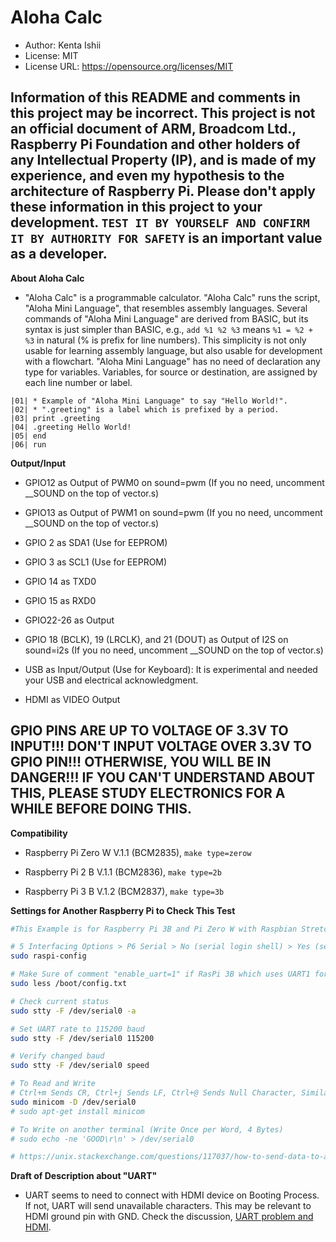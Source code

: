 # Aloha Calc

* Author: Kenta Ishii
* License: MIT
* License URL: https://opensource.org/licenses/MIT

## Information of this README and comments in this project may be incorrect. This project is not an official document of ARM, Broadcom Ltd., Raspberry Pi Foundation and other holders of any Intellectual Property (IP), and is made of my experience, and even my hypothesis to the architecture of Raspberry Pi. Please don't apply these information in this project to your development. `TEST IT BY YOURSELF AND CONFIRM IT BY AUTHORITY FOR SAFETY` is an important value as a developer.

**About Aloha Calc**

* "Aloha Calc" is a programmable calculator. "Aloha Calc" runs the script, "Aloha Mini Language", that resembles assembly languages. Several commands of "Aloha Mini Language" are derived from BASIC, but its syntax is just simpler than BASIC, e.g., `add %1 %2 %3` means `%1 = %2 + %3` in natural (% is prefix for line numbers). This simplicity is not only usable for learning assembly language, but also usable for development with a flowchart. "Aloha Mini Language" has no need of declaration any type for variables. Variables, for source or destination, are assigned by each line number or label.

```
|01| * Example of "Aloha Mini Language" to say "Hello World!".
|02| * ".greeting" is a label which is prefixed by a period.
|03| print .greeting
|04| .greeting Hello World!
|05| end
|06| run
```

**Output/Input**

* GPIO12 as Output of PWM0 on sound=pwm (If you no need, uncomment __SOUND on the top of vector.s)

* GPIO13 as Output of PWM1 on sound=pwm (If you no need, uncomment __SOUND on the top of vector.s)

* GPIO 2 as SDA1 (Use for EEPROM)

* GPIO 3 as SCL1 (Use for EEPROM)

* GPIO 14 as TXD0

* GPIO 15 as RXD0

* GPIO22-26 as Output

* GPIO 18 (BCLK), 19 (LRCLK), and 21 (DOUT) as Output of I2S on sound=i2s (If you no need, uncomment __SOUND on the top of vector.s)

* USB as Input/Output (Use for Keyboard): It is experimental and needed your USB and electrical acknowledgment.

* HDMI as VIDEO Output

## GPIO PINS ARE UP TO VOLTAGE OF 3.3V TO INPUT!!! DON'T INPUT VOLTAGE OVER 3.3V TO GPIO PIN!!! OTHERWISE, YOU WILL BE IN DANGER!!! IF YOU CAN'T UNDERSTAND ABOUT THIS, PLEASE STUDY ELECTRONICS FOR A WHILE BEFORE DOING THIS.

**Compatibility**

* Raspberry Pi Zero W V.1.1 (BCM2835), `make type=zerow`

* Raspberry Pi 2 B V.1.1 (BCM2836), `make type=2b`

* Raspberry Pi 3 B V.1.2 (BCM2837), `make type=3b`

**Settings for Another Raspberry Pi to Check This Test**

```bash
#This Example is for Raspberry Pi 3B and Pi Zero W with Raspbian Stretch 

# 5 Interfacing Options > P6 Serial > No (serial login shell) > Yes (serial interface) > OK > Finish (Reboot)
sudo raspi-config

# Make Sure of comment "enable_uart=1" if RasPi 3B which uses UART1 for the interface
sudo less /boot/config.txt

# Check current status
sudo stty -F /dev/serial0 -a

# Set UART rate to 115200 baud
sudo stty -F /dev/serial0 115200

# Verify changed baud
sudo stty -F /dev/serial0 speed

# To Read and Write
# Ctrl+m Sends CR, Ctrl+j Sends LF, Ctrl+@ Sends Null Character, Similar to Macros of TeraTerm
sudo minicom -D /dev/serial0
# sudo apt-get install minicom

# To Write on another terminal (Write Once per Word, 4 Bytes)
# sudo echo -ne 'GOOD\r\n' > /dev/serial0

# https://unix.stackexchange.com/questions/117037/how-to-send-data-to-a-serial-port-and-see-any-answer
```

**Draft of Description about "UART"**

* UART seems to need to connect with HDMI device on Booting Process. If not, UART will send unavailable characters. This may be relevant to HDMI ground pin with GND. Check the discussion, [UART problem and HDMI](https://www.raspberrypi.org/forums/viewtopic.php?t=61971&p=460906).
